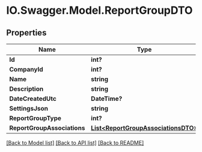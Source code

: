 # IO.Swagger.Model.ReportGroupDTO
## Properties

Name | Type | Description | Notes
------------ | ------------- | ------------- | -------------
**Id** | **int?** |  | [optional] 
**CompanyId** | **int?** |  | [optional] 
**Name** | **string** |  | [optional] 
**Description** | **string** |  | [optional] 
**DateCreatedUtc** | **DateTime?** |  | [optional] 
**SettingsJson** | **string** |  | [optional] 
**ReportGroupType** | **int?** |  | [optional] 
**ReportGroupAssociations** | [**List&lt;ReportGroupAssociationsDTO&gt;**](ReportGroupAssociationsDTO.md) |  | [optional] 

[[Back to Model list]](../README.md#documentation-for-models) [[Back to API list]](../README.md#documentation-for-api-endpoints) [[Back to README]](../README.md)

